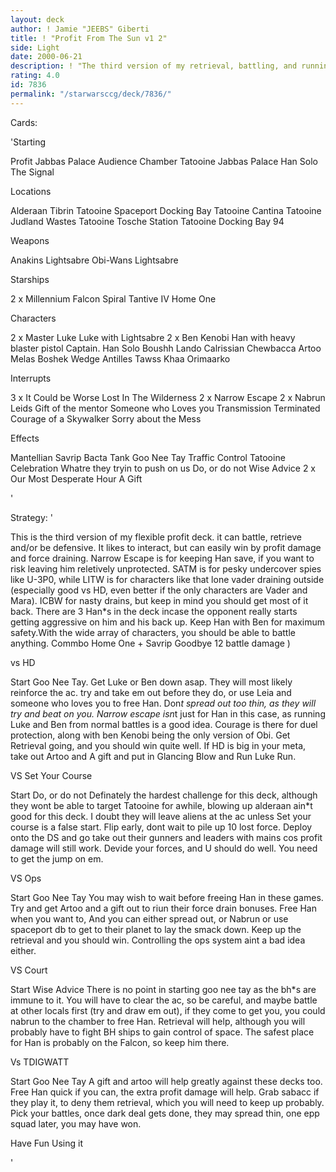 ```yaml
---
layout: deck
author: ! Jamie "JEEBS" Giberti
title: ! "Profit From The Sun v1 2"
side: Light
date: 2000-06-21
description: ! "The third version of my retrieval, battling, and running away profit :o)"
rating: 4.0
id: 7836
permalink: "/starwarsccg/deck/7836/"
---
```

Cards: 

'Starting

Profit
Jabbas Palace Audience Chamber
Tatooine Jabbas Palace
Han Solo
The Signal 

Locations

Alderaan
Tibrin
Tatooine
 Spaceport Docking Bay
Tatooine Cantina
Tatooine Judland Wastes
Tatooine Tosche Station
Tatooine Docking Bay 94 

Weapons

Anakins Lightsabre
Obi-Wans Lightsabre 

Starships

2 x Millennium Falcon
Spiral
Tantive IV
Home One 

Characters

2 x Master Luke
Luke with Lightsabre
2 x Ben Kenobi
Han with heavy blaster pistol
Captain. Han Solo
Boushh
Lando Calrissian
Chewbacca
Artoo
Melas
Boshek
Wedge Antilles
Tawss Khaa
Orimaarko 

Interrupts

3 x It Could be Worse
Lost In The Wilderness
2 x Narrow Escape
2 x Nabrun Leids
Gift of the mentor
Someone who Loves you
Transmission Terminated
Courage of a Skywalker
Sorry about the Mess 

Effects

Mantellian Savrip
Bacta Tank
Goo Nee Tay
Traffic Control
Tatooine Celebration
Whatre they tryin to push on us
Do, or do not
Wise Advice
2 x Our Most Desperate Hour
A Gift	










































'

Strategy: '

This is the third version of my flexible profit deck. it can battle, retrieve and/or be defensive.
It likes to interact, but can easily win by profit damage and force draining.
Narrow Escape is for keeping Han save, if you want to risk leaving him reletively unprotected.
SATM is for pesky undercover spies like U-3P0, while LITW is for characters like that lone vader draining outside (especially good vs HD, even better if the only characters are Vader and Mara). ICBW for nasty drains, but keep in mind you should get most of it back. There are 3 Han*s in the deck incase the opponent really starts getting aggressive on him and his back up. Keep Han with Ben for maximum safety.With the wide array of characters, you should be able to battle anything.
Commbo Home One + Savrip Goodbye 12 battle damage )

vs HD

Start Goo Nee Tay. Get Luke or Ben down asap. They will most likely reinforce the ac. try and take em out before they do, or use Leia and someone who loves you to free Han. Don*t spread out too thin, as they will try and beat on you. Narrow escape isn*t just for Han in this case, as running Luke and Ben from normal battles is a good idea. Courage is there for duel protection, along with ben Kenobi being the only version of Obi. Get Retrieval going, and you should win quite well. If HD is big in your meta, take out Artoo and A gift and put in Glancing Blow and Run Luke Run.

VS Set Your Course

Start Do, or do not
Definately the hardest challenge for this deck, although they wont be able to target Tatooine for awhile, blowing up alderaan ain*t good for this deck. I doubt they will leave aliens at the ac unless Set your course is a false start. Flip early, dont wait to pile up 10 lost force. Deploy onto the DS and go take out their gunners and leaders with mains cos profit damage will still work. Devide your forces, and U should do well. You need to get the jump on em.

VS Ops

Start Goo Nee Tay
You may wish to wait before freeing Han in these games. Try and get Artoo and a gift out to riun their force drain bonuses. Free Han when you want to, And you can either spread out, or Nabrun or use spaceport db to get to their planet to lay the smack down. Keep up the retrieval and you should win. Controlling the ops system aint a bad idea either.

VS Court

Start Wise Advice
There is no point in starting goo nee tay as the bh*s are immune to it. You will have to clear the ac, so be careful, and maybe battle at other locals first (try and draw em out), if they come to get you, you could nabrun to the chamber to free Han. Retrieval will help, although you will probably have to fight BH ships to gain control of space. The safest place for Han is probably on the Falcon, so keep him there.

Vs TDIGWATT

Start Goo Nee Tay
A gift and artoo will help greatly against these decks too. Free Han quick if you can, the extra profit damage will help. Grab sabacc if they play it, to deny them retrieval, which you will need to keep up probably. Pick your battles, once dark deal gets done, they may spread thin, one epp squad later, you may have won.

Have Fun Using it









'

